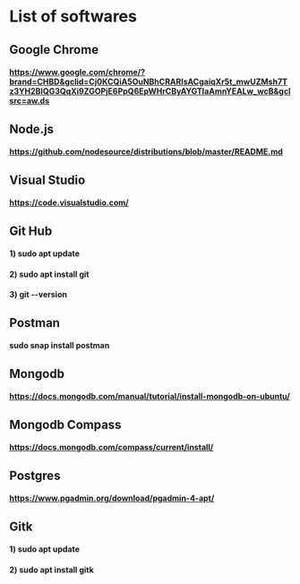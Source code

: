 # List of softwares

## Google Chrome

#### https://www.google.com/chrome/?brand=CHBD&gclid=Cj0KCQiA5OuNBhCRARIsACgaiqXr5t_mwUZMsh7Tz3YH2BIQG3QqXi9ZGOPjE6PpQ6EpWHrCByAYGTIaAmnYEALw_wcB&gclsrc=aw.ds

## Node.js

#### https://github.com/nodesource/distributions/blob/master/README.md

## Visual Studio 

#### https://code.visualstudio.com/ 

## Git Hub

#### 1) sudo apt update
#### 2) sudo apt install git
#### 3) git --version

## Postman

#### sudo snap install postman


## Mongodb 

#### https://docs.mongodb.com/manual/tutorial/install-mongodb-on-ubuntu/

## Mongodb Compass 

#### https://docs.mongodb.com/compass/current/install/


## Postgres 

#### https://www.pgadmin.org/download/pgadmin-4-apt/

## Gitk

#### 1) sudo apt update

#### 2) sudo apt install gitk
